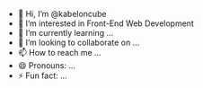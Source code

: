 - 👋 Hi, I’m @kabeloncube
- 👀 I’m interested in Front-End Web Development
- 🌱 I’m currently learning ...
- 💞️ I’m looking to collaborate on ...
- 📫 How to reach me ...
- 😄 Pronouns: ...
- ⚡ Fun fact: ...

<!---
kabeloncube/kabeloncube is a ✨ special ✨ repository because its `README.md` (this file) appears on your GitHub profile.
You can click the Preview link to take a look at your changes.
--->
